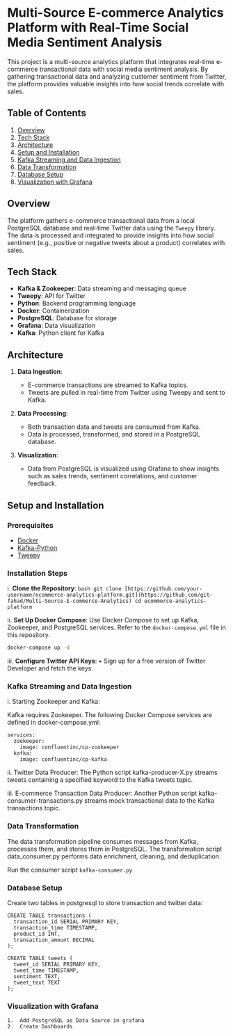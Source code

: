 # Multi-Source E-commerce Analytics Platform with Real-Time Social Media Sentiment Analysis

This project is a multi-source analytics platform that integrates real-time e-commerce transactional data with social media sentiment analysis. By gathering transactional data and analyzing customer sentiment from Twitter, the platform provides valuable insights into how social trends correlate with sales.

## Table of Contents
1. [Overview](#overview)
2. [Tech Stack](#tech-stack)
3. [Architecture](#architecture)
4. [Setup and Installation](#setup-and-installation)
5. [Kafka Streaming and Data Ingestion](#kafka-streaming-and-data-ingestion)
6. [Data Transformation](#data-transformation)
7. [Database Setup](#database-setup)
8. [Visualization with Grafana](#visualization-with-grafana)

## Overview
The platform gathers e-commerce transactional data from a local PostgreSQL database and real-time Twitter data using the `Tweepy` library. The data is processed and integrated to provide insights into how social sentiment (e.g., positive or negative tweets about a product) correlates with sales.

## Tech Stack
- **Kafka & Zookeeper**: Data streaming and messaging queue
- **Tweepy**: API for Twitter
- **Python**: Backend programming language
- **Docker**: Containerization
- **PostgreSQL**: Database for storage
- **Grafana**: Data visualization
- **Kafka**: Python client for Kafka

## Architecture
1. **Data Ingestion**:
   - E-commerce transactions are streamed to Kafka topics.
   - Tweets are pulled in real-time from Twitter using Tweepy and sent to Kafka.

2. **Data Processing**:
   - Both transaction data and tweets are consumed from Kafka.
   - Data is processed, transformed, and stored in a PostgreSQL database.

3. **Visualization**:
   - Data from PostgreSQL is visualized using Grafana to show insights such as sales trends, sentiment correlations, and customer feedback.

## Setup and Installation

### Prerequisites
- [Docker](https://docs.docker.com/get-docker/)
- [Kafka-Python](https://kafka-python.readthedocs.io/)
- [Tweepy](https://docs.tweepy.org/)

### Installation Steps

i. **Clone the Repository**:
    ```bash
    git clone [https://github.com/your-username/ecommerce-analytics-platform.git](https://github.com/git-fahad/Multi-Source-E-commerce-Analytics)
    cd ecommerce-analytics-platform
    ```

ii. **Set Up Docker Compose**:
   Use Docker Compose to set up Kafka, Zookeeper, and PostgreSQL services. Refer to the `docker-compose.yml` file in this repository.

   ```bash
   docker-compose up -d
```

iii. **Configure Twitter API Keys**:
	•	Sign up for a free version of Twitter Developer and fetch the keys.

### Kafka Streaming and Data Ingestion
	
 i.	Starting Zookeeper and Kafka:

Kafka requires Zookeeper. The following Docker Compose services are defined in docker-compose.yml:
```
services:
  zookeeper:
    image: confluentinc/cp-zookeeper
  kafka:
    image: confluentinc/cp-kafka
```

ii. Twitter Data Producer: The Python script kafka-producer-X.py streams tweets containing a specified keyword to the Kafka tweets topic.

iii.  E-commerce Transaction Data Producer:
Another Python script kafka-consumer-transactions.py streams mock transactional data to the Kafka transactions topic.

### Data Transformation

The data transformation pipeline consumes messages from Kafka, processes them, and stores them in PostgreSQL. The transformation script data_consumer.py performs data enrichment, cleaning, and deduplication.

Run the consumer script ```kafka-consumer.py```

### Database Setup

Create two tables in postgresql to store transaction and twitter data:
```
CREATE TABLE transactions (
  transaction_id SERIAL PRIMARY KEY,
  transaction_time TIMESTAMP,
  product_id INT,
  transaction_amount DECIMAL
);
```

```
CREATE TABLE tweets (
  tweet_id SERIAL PRIMARY KEY,
  tweet_time TIMESTAMP,
  sentiment TEXT,
  tweet_text TEXT
);
```

### Visualization with Grafana

	1.	Add PostgreSQL as Data Source in grafana
	2.	Create Dashboards

